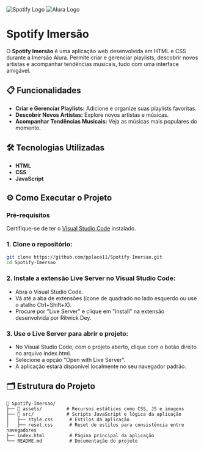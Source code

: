 ![Spotify Logo](https://upload.wikimedia.org/wikipedia/commons/1/19/Spotify_logo_without_text.svg) ![Alura Logo](https://www.alura.com.br/assets/img/alura-share.1571848411.png)

# Spotify Imersão

O **Spotify Imersão** é uma aplicação web desenvolvida em HTML e CSS durante a Imersão Alura. Permite criar e gerenciar playlists, descobrir novos artistas e acompanhar tendências musicais, tudo com uma interface amigável.

## 📋 Funcionalidades

- **Criar e Gerenciar Playlists:** Adicione e organize suas playlists favoritas.
- **Descobrir Novos Artistas:** Explore novos artistas e músicas.
- **Acompanhar Tendências Musicais:** Veja as músicas mais populares do momento.

## 🛠️ Tecnologias Utilizadas

- **HTML** 
- **CSS**
- **JavaScript**

## ⚙️ Como Executar o Projeto

### Pré-requisitos

Certifique-se de ter o [Visual Studio Code](https://code.visualstudio.com/) instalado.

### 1. Clone o repositório:

```bash
git clone https://github.com/pplace11/Spotify-Imersao.git
cd Spotify-Imersao
```

### 2. Instale a extensão Live Server no Visual Studio Code:

- Abra o Visual Studio Code.
- Vá até a aba de extensões (ícone de quadrado no lado esquerdo ou use o atalho Ctrl+Shift+X).
- Procure por "Live Server" e clique em "Install" na extensão desenvolvida por Ritwick Dey.

### 3. Use o Live Server para abrir o projeto:

- No Visual Studio Code, com o projeto aberto, clique com o botão direito no arquivo index.html.
- Selecione a opção "Open with Live Server".
- A aplicação estará disponível localmente no seu navegador padrão.

## 🗂️ Estrutura do Projeto
```plaintext
📁 Spotify-Imersao/
├── 📂 assets/         # Recursos estáticos como CSS, JS e imagens
├── 📂 src/            # Scripts JavaScript e lógica da aplicação
│   ├── style.css      # Estilos da aplicação
│   ├── reset.css      # Reset de estilos para consistência entre navegadores
├── index.html         # Página principal da aplicação
└── README.md          # Documentação do projeto
```
